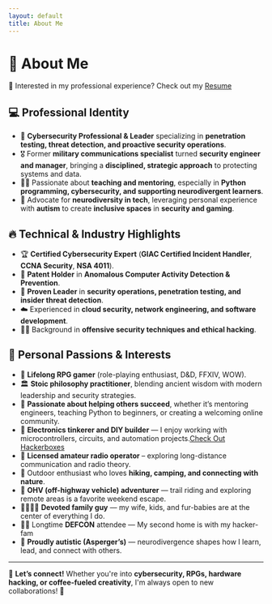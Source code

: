 ```yaml
---
layout: default
title: About Me
---
```

# 👋 About Me

📄 Interested in my professional experience? Check out my [Resume](https://mickcecil.com/resume/)

## 💻 Professional Identity
- 🔐 **Cybersecurity Professional & Leader** specializing in **penetration testing, threat detection, and proactive security operations**.
- 🎖️ Former **military communications specialist** turned **security engineer and manager**, bringing a **disciplined, strategic approach** to protecting systems and data.
- 👨‍🏫 Passionate about **teaching and mentoring**, especially in **Python programming, cybersecurity, and supporting neurodivergent learners**.
- 🧠 Advocate for **neurodiversity in tech**, leveraging personal experience with **autism** to create **inclusive spaces** in **security and gaming**.

## 🔥 Technical & Industry Highlights
- 🏆 **Certified Cybersecurity Expert** (**GIAC Certified Incident Handler**, **CCNA Security**, **NSA 4011**).
- 📜 **Patent Holder** in **Anomalous Computer Activity Detection & Prevention**.
- 🚀 **Proven Leader** in **security operations, penetration testing, and insider threat detection**.
- ☁️ Experienced in **cloud security, network engineering, and software development**.
- 🏴‍☠️ Background in **offensive security techniques and ethical hacking**.

## 🎯 Personal Passions & Interests

-  🎲 **Lifelong RPG gamer**  (role-playing enthusiast, D&D, FFXIV, WOW).
-  🏛️ **Stoic philosophy practitioner**, blending ancient wisdom with modern leadership and security strategies.
-  🤝 **Passionate about helping others succeed**, whether it’s mentoring engineers, teaching Python to beginners, or creating a welcoming online community.
-  🔧 **Electronics tinkerer and DIY builder** — I enjoy working with microcontrollers, circuits, and automation projects.[Check Out Hackerboxes](https://hackerboxes.com/)
-  📡 **Licensed amateur radio operator** – exploring long-distance communication and radio theory.
-  🥾 Outdoor enthusiast who loves **hiking, camping, and connecting with nature**.
-  🚙 **OHV (off-highway vehicle) adventurer** — trail riding and exploring remote areas is a favorite weekend escape.
-  👨‍👩‍👧‍👦 **Devoted family guy** — my wife, kids, and fur-babies are at the center of everything I do.
- 🏴‍☠️ Longtime **DEFCON** attendee — My second home is with my hacker-fam
- 🧠 **Proudly autistic (Asperger’s)** — neurodivergence shapes how I learn, lead, and connect with others.

---
🚀 **Let’s connect!** Whether you're into **cybersecurity, RPGs, hardware hacking, or coffee-fueled creativity**, I'm always open to new collaborations! 🔗